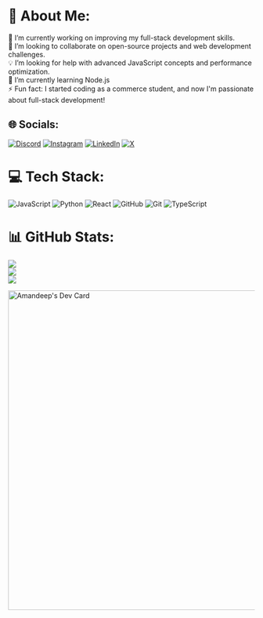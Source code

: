 # 💫 About Me:
🔭 I’m currently working on improving my full-stack development skills.<br>🤝 I’m looking to collaborate on open-source projects and web development challenges.<br>💡 I’m looking for help with advanced JavaScript concepts and performance optimization.<br>🌱 I’m currently learning Node.js <br>⚡ Fun fact: I started coding as a commerce student, and now I'm passionate about full-stack development! <br>


## 🌐 Socials:
[![Discord](https://img.shields.io/badge/Discord-%237289DA.svg?logo=discord&logoColor=white)](https://discord.gg/amandeep8466) [![Instagram](https://img.shields.io/badge/Instagram-%23E4405F.svg?logo=Instagram&logoColor=white)](https://instagram.com/amandeep_bollampalli) [![LinkedIn](https://img.shields.io/badge/LinkedIn-%230077B5.svg?logo=linkedin&logoColor=white)](https://linkedin.com/in/amandeep-bollampalli) [![X](https://img.shields.io/badge/X-black.svg?logo=X&logoColor=white)](https://x.com/amandeep265) 

# 💻 Tech Stack:
![JavaScript](https://img.shields.io/badge/javascript-%23323330.svg?style=for-the-badge&logo=javascript&logoColor=%23F7DF1E) ![Python](https://img.shields.io/badge/python-3670A0?style=for-the-badge&logo=python&logoColor=ffdd54) ![React](https://img.shields.io/badge/react-%2320232a.svg?style=for-the-badge&logo=react&logoColor=%2361DAFB) ![GitHub](https://img.shields.io/badge/github-%23121011.svg?style=for-the-badge&logo=github&logoColor=white) ![Git](https://img.shields.io/badge/git-%23F05033.svg?style=for-the-badge&logo=git&logoColor=white) ![TypeScript](https://img.shields.io/badge/typescript-%23007ACC.svg?style=for-the-badge&logo=typescript&logoColor=white)



# 📊 GitHub Stats:
![](https://github-readme-stats.vercel.app/api?username=Amandeep563&theme=gruvbox&hide_border=true&include_all_commits=false&count_private=false)<br/>
![](https://github-readme-streak-stats.herokuapp.com/?user=Amandeep563&theme=gruvbox&hide_border=true)<br/>
![](https://github-readme-stats.vercel.app/api/top-langs/?username=Amandeep563&theme=gruvbox&hide_border=true&include_all_commits=false&count_private=false&layout=compact)


<a href="https://app.daily.dev/amandeep58"><img src="https://api.daily.dev/devcards/v2/TdppcDtXGCVKJZX73eSSA.png?type=wide&r=1y7" width="652" alt="Amandeep's Dev Card"/></a>

